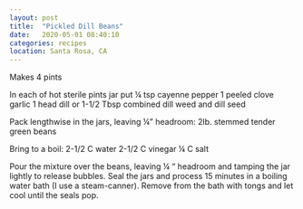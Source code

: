 ```yaml
---
layout: post
title:  "Pickled Dill Beans"
date:   2020-05-01 08:40:10
categories: recipes
location: Santa Rosa, CA
---
```

Makes 4 pints

In each of hot sterile pints jar put
¼ tsp cayenne pepper
1 peeled clove garlic
1 head dill or 1-1/2 Tbsp combined dill weed and dill seed

Pack lengthwise in the jars, leaving ¼” headroom:
2lb. stemmed tender green beans

Bring to a boil:
2-1/2 C water
2-1/2 C vinegar
¼ C salt

Pour the mixture over the beans, leaving ¼ “ headroom and tamping the jar lightly to release bubbles. Seal the jars and process 15 minutes in a boiling water bath (I use a steam-canner).  Remove from the bath with tongs and let cool until the seals pop.
